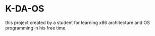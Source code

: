 # K-DA-OS
this project created by a student for learning x86 architecture and OS programming in his free time.
